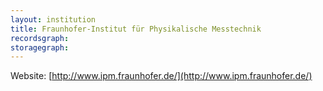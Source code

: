 ```yaml
---
layout: institution
title: Fraunhofer-Institut für Physikalische Messtechnik
recordsgraph: 
storagegraph: 
---
```


Website: [http://www.ipm.fraunhofer.de/](http://www.ipm.fraunhofer.de/)
